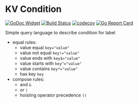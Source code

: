 # KV Condition

[![GoDoc Widget](https://godoc.org/github.com/go-courier/kvcondition?status.svg)](https://godoc.org/github.com/go-courier/kvcondition)
[![Build Status](https://travis-ci.org/go-courier/kvcondition.svg?branch=master)](https://travis-ci.org/go-courier/kvcondition)
[![codecov](https://codecov.io/gh/go-courier/kvcondition/branch/master/graph/badge.svg)](https://codecov.io/gh/go-courier/kvcondition)
[![Go Report Card](https://goreportcard.com/badge/github.com/go-courier/kvcondition)](https://goreportcard.com/report/github.com/go-courier/kvcondition)


Simple query language to describe condition for label

* equal rules:
  * value equal `key="value"` 
  * value not equal `key!="value"` 
  * value ends with `key$="value"` 
  * value starts with  `key^="value"` 
  * value contains `key*="value"` 
  * has key `key` 
* compose rules: 
  * and `&` 
  * or `|` 
  * hoisting operator precedence  `()` 

